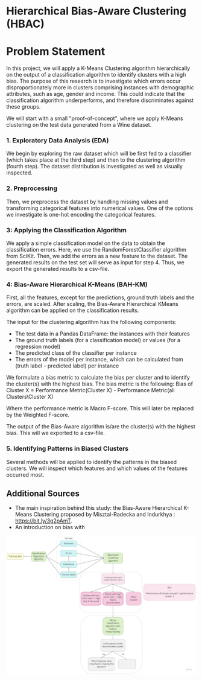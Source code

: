# Hierarchical Bias-Aware Clustering (HBAC)


# Problem Statement
In this project, we will apply a K-Means Clustering algorithm hierarchically on the output of a classification algorithm to identify clusters with a high bias. The purpose of this research is to investigate which errors occur disproportionately more in clusters comprising instances with demographic attributes, such as age, gender and income. This could indicate that the classification algorithm underperforms, and therefore discriminates against these groups. 



We will start with a small "proof-of-concept", where we apply K-Means clustering on the test data generated from a Wine dataset.

### 1. Exploratory Data Analysis (EDA)
We begin by exploring the raw dataset which will be first fed to a classifier (which takes place at the third step) and then to the clustering algorithm (fourth step). The dataset distribution is investigated as well as visually inspected. 

### 2. Preprocessing 
Then, we preprocess the dataset by handling missing values and transforming categorical features into numerical values. One of the options we investigate is one-hot encoding the categorical features.


### 3: Applying the Classification Algorithm  
We apply a simple classification model on the data to obtain the classification errors. Here, we use the RandomForestClassifier algorithm from SciKit. Then, we add the errors as a new feature to the dataset.
The generated results on the test set will serve as input for step 4. Thus, we export the generated results to a csv-file. 

### 4: Bias-Aware Hierarchical K-Means (BAH-KM)
First, all the features, except for the predictions, ground truth labels and the errors, are scaled. After scaling, the Bias-Aware Hierarchical KMeans algorithm can be applied on the classification results. 

The input for the clustering algorithm has the following components:
- The test data in a Pandas DataFrame: the instances with their features 
- The ground truth labels (for a classification model) or values (for a regression model)
- The predicted class of the classifier per instance
- The errors of the model per instance, which can be calculated from (truth label - predicted label) per instance

We formulate a bias metric to calculate the bias per cluster and to identify the cluster(s) with the highest bias. 
The bias metric is the following:
Bias of Cluster X = Performance Metric(Cluster X) - Performance Metric(all Clusters\Cluster X)

Where the performance metric is Macro F-score. This will later be replaced by the Weighted F-score.

The output of the Bias-Aware algorithm is/are the cluster(s) with the highest bias. This will we exported to a csv-file. 


### 5. Identifying Patterns in Biased Clusters
Several methods will be applied to identify the patterns in the biased clusters. We will inspect which features and which values of the features occurred most. 


## Additional Sources
* The main inspiration behind this study: the Bias-Aware Hierarchical K-Means Clustering proposed by Misztal-Radecka and Indurkhya : https://bit.ly/3g2pAmT.
* An introduction on bias with 


 ![plot test 1](./Images/Bias_Workflow.jpg)